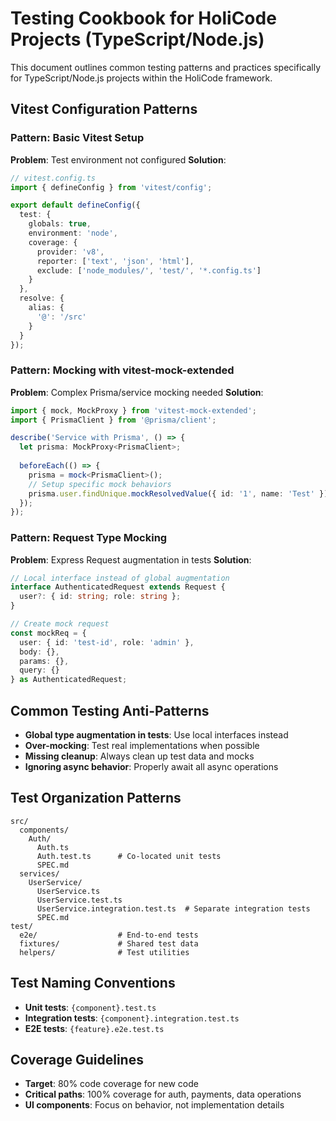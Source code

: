 # Testing Cookbook for HoliCode Projects (TypeScript/Node.js)

This document outlines common testing patterns and practices specifically for TypeScript/Node.js projects within the HoliCode framework.

## Vitest Configuration Patterns

### Pattern: Basic Vitest Setup
**Problem**: Test environment not configured
**Solution**:
```typescript
// vitest.config.ts
import { defineConfig } from 'vitest/config';

export default defineConfig({
  test: {
    globals: true,
    environment: 'node',
    coverage: {
      provider: 'v8',
      reporter: ['text', 'json', 'html'],
      exclude: ['node_modules/', 'test/', '*.config.ts']
    }
  },
  resolve: {
    alias: {
      '@': '/src'
    }
  }
});
```

### Pattern: Mocking with vitest-mock-extended
**Problem**: Complex Prisma/service mocking needed
**Solution**:
```typescript
import { mock, MockProxy } from 'vitest-mock-extended';
import { PrismaClient } from '@prisma/client';

describe('Service with Prisma', () => {
  let prisma: MockProxy<PrismaClient>;
  
  beforeEach(() => {
    prisma = mock<PrismaClient>();
    // Setup specific mock behaviors
    prisma.user.findUnique.mockResolvedValue({ id: '1', name: 'Test' });
  });
});
```

### Pattern: Request Type Mocking
**Problem**: Express Request augmentation in tests
**Solution**:
```typescript
// Local interface instead of global augmentation
interface AuthenticatedRequest extends Request {
  user?: { id: string; role: string };
}

// Create mock request
const mockReq = {
  user: { id: 'test-id', role: 'admin' },
  body: {},
  params: {},
  query: {}
} as AuthenticatedRequest;
```

## Common Testing Anti-Patterns
- **Global type augmentation in tests**: Use local interfaces instead
- **Over-mocking**: Test real implementations when possible
- **Missing cleanup**: Always clean up test data and mocks
- **Ignoring async behavior**: Properly await all async operations

## Test Organization Patterns
```
src/
  components/
    Auth/
      Auth.ts
      Auth.test.ts      # Co-located unit tests
      SPEC.md
  services/
    UserService/
      UserService.ts
      UserService.test.ts
      UserService.integration.test.ts  # Separate integration tests
      SPEC.md
test/
  e2e/                  # End-to-end tests
  fixtures/             # Shared test data
  helpers/              # Test utilities
```

## Test Naming Conventions
- **Unit tests**: `{component}.test.ts`
- **Integration tests**: `{component}.integration.test.ts`
- **E2E tests**: `{feature}.e2e.test.ts`

## Coverage Guidelines
- **Target**: 80% code coverage for new code
- **Critical paths**: 100% coverage for auth, payments, data operations
- **UI components**: Focus on behavior, not implementation details
